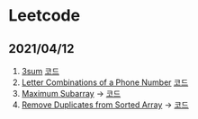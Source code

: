 
# Leetcode

## 2021/04/12

1. [3sum](https://leetcode.com/problems/3sum/) [코드]()
2. [Letter Combinations of a Phone Number](https://leetcode.com/problems/letter-combinations-of-a-phone-number/) [코드](https://github.com/LeeSeoYoung012/CodingStudy/blob/main/Codes/telephon_number.py)
3. [Maximum Subarray](https://leetcode.com/problems/maximum-subarray/) -> [코드](https://github.com/LeeSeoYoung012/CodingStudy/blob/main/Codes/maximum_subarray.java)
4. [Remove Duplicates from Sorted Array](https://leetcode.com/problems/remove-duplicates-from-sorted-array/) -> [코드](https://github.com/LeeSeoYoung012/CodingStudy/blob/main/Codes/Remove%20Duplicates%20from%20Sorted%20Array.cpp)
